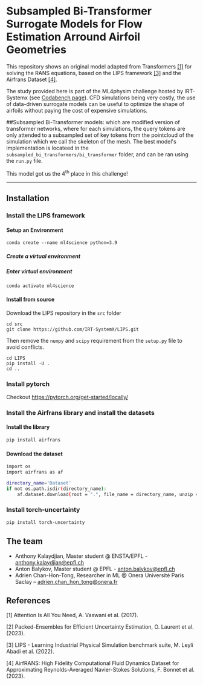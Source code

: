 # Subsampled Bi-Transformer Surrogate Models for Flow Estimation Arround Airfoil Geometries

This repository shows an original model adapted from Transformers [[1]](#1) for solving the RANS equations, based on the LIPS framework [[3]](#3) and the Airfrans Dataset [[4]](#4).

The study provided here is part of the ML4physim challenge hosted by IRT-Systemx (see [Codabench page](https://www.codabench.org/competitions/1534/)).
CFD simulations being very costly, the use of data-driven surrogate models can be useful to optimize the shape of airfoils without paying the cost of expensive simulations.

##Subsampled Bi-Transformer models:
which are modified version of transformer networks, where for each simulations, the query tokens are only attended to a subsampled set of key tokens from the pointcloud of the simulation which we call the skeleton of the mesh. The best model's implementation is locateed in the `subsampled_bi_transformers/bi_transformer` folder, and can be ran using the `run.py` file.

This model got us the $4^{\text{th}}$ place in this challenge!

---

## Installation

### Install the LIPS framework

#### Setup an Environment

```commandline
conda create --name ml4science python=3.9
```

##### Create a virtual environment

##### Enter virtual environment
```commandline
conda activate ml4science
```

#### Install from source
Download the LIPS repository in the `src` folder
```commandline
cd src
git clone https://github.com/IRT-SystemX/LIPS.git
```
Then remove the `numpy` and `scipy` requirement from the `setup.py` file to avoid conflicts.

```commandline
cd LIPS
pip install -U .
cd ..
```

### Install pytorch
Checkout https://pytorch.org/get-started/locally/

### Install the Airfrans library and install the datasets

#### Install the library
```sh
pip install airfrans
```

#### Download the dataset
```sh
import os
import airfrans as af

directory_name='Dataset'
if not os.path.isdir(directory_name):
    af.dataset.download(root = ".", file_name = directory_name, unzip = True, OpenFOAM = False)
```

### Install torch-uncertainty
```sh
pip install torch-uncertainty
```

## The team
- Anthony Kalaydjian, Master student @ ENSTA/EPFL - anthony.kalaydjian@epfl.ch
- Anton Balykov, Master student @ EPFL - anton.balykov@epfl.ch
- Adrien Chan-Hon-Tong, Researcher in ML @ Onera Université Paris Saclay – adrien.chan_hon_tong@onera.fr


## References
<a id="1">[1]</a> 
Attention Is All You Need, A. Vaswani et al. (2017). 

<a id="2">[2]</a> 
Packed-Ensembles for Efficient Uncertainty Estimation, O. Laurent et al. (2023). 

<a id="3">[3]</a> 
LIPS - Learning Industrial Physical Simulation benchmark suite, M. Leyli Abadi et al. (2022).

<a id="4">[4]</a> 
AirfRANS: High Fidelity Computational Fluid Dynamics Dataset for Approximating Reynolds-Averaged Navier-Stokes Solutions, F. Bonnet et al. (2023).
